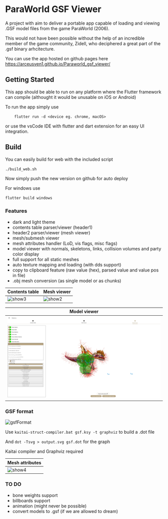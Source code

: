 # ParaWorld GSF Viewer

A project with aim to deliver a portable app capable of loading and viewing 
.GSF model files from the game ParaWorld (2006).

This would not have been possible without the help of an incredible member of the game community, Zidell, who deciphered a great part of the .gsf binary arhcitecture.

You can use the app hosted on github pages here https://arceusven1.github.io/Paraworld_gsf_viewer/

## Getting Started

This app should be able to run on any platform where the Flutter framework can compile (althought it would be unusable on iOS or Android)

To run the app simply use 
```
    flutter run -d <device eg. chrome, macOS>
```

or use the vsCode IDE with flutter and dart extension for an easy UI integration.

## Build

You can easily build for web with the included script
```sh
./build_web.sh
```
Now simply push the new version on github for auto deploy

For windows use
```sh
flutter build windows
```

### Features

- dark and light theme
- contents table parser/viewer (header1)
- header2 parser/viewer (mesh viewer)
- mesh/submesh viewer
- mesh attributes handler (LoD, vis flags, misc flags)
- model viewer with normals, skeletons, links, collision volumes and party color display
- full support for all static meshes
- auto texture mapping and loading (with dds support)
- copy to clipboard feature (raw value (hex), parsed value and value pos in file)
- .obj mesh conversion (as single model or as chunks)

| Contents table                          | Mesh viewer                             |
| --------------------------------------- | ----------------------------------------|
|![show3](./docs/screenshots/header1.jpg) | ![show2](./docs/screenshots/header2.jpg)

| Model viewer                                   |
|----------------------------------------------- |
| ![show4](./docs/screenshots/model_viewer.jpg)  |


### GSF format
![gsfFormat](./docs/gsf/gsf_graph.svg)

Use ```kaitai-struct-compiler.bat gsf.ksy -t graphviz``` to build a .dot file

And ```dot -Tsvg > output.svg gsf.dot``` for the graph

Kaitai compiler and Graphviz required

| Mesh attributes                 |
|-------------------------------- |
| ![show4](./docs/gsf/flags.jpg)  |

### TO DO

- bone weights support
- billboards support
- animation (might never be possible)
- convert models to .gsf (if we are allowed to dream)

